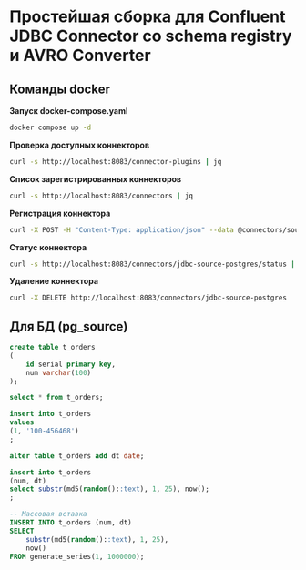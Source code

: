 # Простейшая сборка для Confluent JDBC Connector со schema registry и AVRO Converter


## Команды docker

**Запуск docker-compose.yaml**
```bash
docker compose up -d
```

**Проверка доступных коннекторов**
```bash
curl -s http://localhost:8083/connector-plugins | jq
```

**Список зарегистрированных коннекторов**
```bash
curl -s http://localhost:8083/connectors | jq
```

**Регистрация коннектора**
```bash
curl -X POST -H "Content-Type: application/json" --data @connectors/source_connector.json http://localhost:8083/connectors
```

**Статус коннектора**
```bash
curl -s http://localhost:8083/connectors/jdbc-source-postgres/status | jq
```

**Удаление коннектора**
```bash
curl -X DELETE http://localhost:8083/connectors/jdbc-source-postgres
```



## Для БД (pg_source)
```sql
create table t_orders
(
	id serial primary key,
	num varchar(100)
);

select * from t_orders;

insert into t_orders
values
(1, '100-456468')
;

alter table t_orders add dt date;

insert into t_orders
(num, dt)
select substr(md5(random()::text), 1, 25), now();
;

-- Массовая вставка
INSERT INTO t_orders (num, dt)
SELECT 
    substr(md5(random()::text), 1, 25),
    now()
FROM generate_series(1, 1000000);

```


